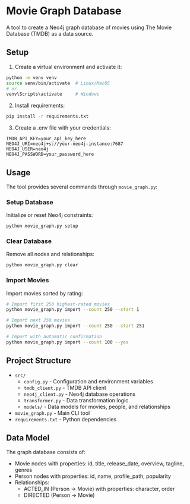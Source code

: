 # Movie Graph Database

A tool to create a Neo4j graph database of movies using The Movie Database (TMDB) as a data source.

## Setup

1. Create a virtual environment and activate it:
```bash
python -m venv venv
source venv/bin/activate  # Linux/MacOS
# or
venv\Scripts\activate     # Windows
```

2. Install requirements:
```bash
pip install -r requirements.txt
```

3. Create a .env file with your credentials:
```
TMDB_API_KEY=your_api_key_here
NEO4J_URI=neo4j+s://your-neo4j-instance:7687
NEO4J_USER=neo4j
NEO4J_PASSWORD=your_password_here
```

## Usage

The tool provides several commands through `movie_graph.py`:

### Setup Database
Initialize or reset Neo4j constraints:
```bash
python movie_graph.py setup
```

### Clear Database
Remove all nodes and relationships:
```bash
python movie_graph.py clear
```

### Import Movies
Import movies sorted by rating:
```bash
# Import first 250 highest-rated movies
python movie_graph.py import --count 250 --start 1

# Import next 250 movies
python movie_graph.py import --count 250 --start 251

# Import with automatic confirmation
python movie_graph.py import --count 100 --yes
```

## Project Structure

- `src/`
  - `config.py` - Configuration and environment variables
  - `tmdb_client.py` - TMDB API client
  - `neo4j_client.py` - Neo4j database operations
  - `transformer.py` - Data transformation logic
  - `models/` - Data models for movies, people, and relationships
- `movie_graph.py` - Main CLI tool
- `requirements.txt` - Python dependencies

## Data Model

The graph database consists of:
- Movie nodes with properties: id, title, release_date, overview, tagline, genres
- Person nodes with properties: id, name, profile_path, popularity
- Relationships:
  - ACTED_IN (Person → Movie) with properties: character, order
  - DIRECTED (Person → Movie)